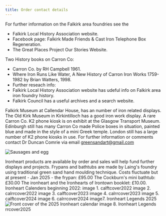 ```yaml
---
title: Order contact details
---
```

For further information on the Falkirk area foundries see the

* Falkirk Local History Association website.
* Facebook page: Falkirk Made Friends & Cast Iron Telephone Box Regeneration.
* The Great Places Project Our Stories Website.

Two History books on Carron Co:
* Carron Co. by RH Campbell 1961.
* Where Iron Runs Like Water, A New History of Carron Iron Works 1759-1982 by Brian Watters, 1998.
* Further reseach info:
* Falkirk Local History Association website has udeful info on Falkirk area iron foundry history.
* Falkirk Council has a useful archives and a search website.

Falkirk Museum at Callendar House, has an number of iron related displays.
The Old Kirk Museum in Kirkintilloch has a good iron work display.
A rare Carron Co. K2 phone kiosk is on exhibit at the Glasgow Transport Museum.
Edinburgh still has many Carron Co made Police boxes in situation, painted blue and made in the style of a mini Greek temple.
London still has a large number of K2 phone kiosks in use.
For further information or comments contact Dr Duncan Comrie via email <greensandart@gmail.com>

![Sausages and egg](testing-the-frypan.jpg "L")

Ironheart products are available by order and sales will help fund further displays and projects.
Frypans and bathtubs are made by Laing's foundry using traditional green sand hand moulding technique.
Costs fluctuate but at present - Jan 2025 - the frypan: £95.00
The Cockburn's mini bathtub: £30.00
The ironheart and the Ironhearts of Irontown booklet: £10.00. 
Ironheart Calenders beginning 2022:
image 1. calftcover2022
image 2. calrrcover2022
image 3. calftcover2023
image 4. calrrcover2023
image 5. calftcover2024
image 6. calrrcover2024
image7. Ironheart Legends 2025
![Front cover of the 2025 Ironheart calendar](2025-calendar-front.jpg)
image 8. Ironheart Legends rrcover2025

